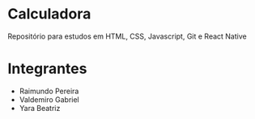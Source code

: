 # Calculadora
Repositório para estudos em HTML, CSS, Javascript, Git e React Native
# Integrantes
* Raimundo Pereira
* Valdemiro Gabriel
* Yara Beatriz

